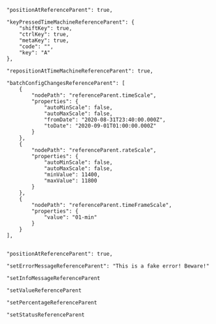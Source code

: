     "positionAtReferenceParent": true,

    "keyPressedTimeMachineReferenceParent": {
        "shiftKey": true,
        "ctrlKey": true,
        "metaKey": true,
        "code": "",
        "key": "A"
    },

    "repositionAtTimeMachineReferenceParent": true,

    "batchConfigChangesReferenceParent": [
        {
            "nodePath": "referenceParent.timeScale",
            "properties": {
                "autoMinScale": false,
                "autoMaxScale": false,
                "fromDate": "2020-08-31T23:40:00.000Z",
                "toDate": "2020-09-01T01:00:00.000Z"
            }
        },
        {
            "nodePath": "referenceParent.rateScale",
            "properties": {
                "autoMinScale": false,
                "autoMaxScale": false,
                "minValue": 11400,
                "maxValue": 11800
            }
        },
        {
            "nodePath": "referenceParent.timeFrameScale",
            "properties": {
                "value": "01-min"
            }
        }
    ],
    

    "positionAtReferenceParent": true,

    "setErrorMessageReferenceParent": "This is a fake error! Beware!"

    "setInfoMessageReferenceParent

    "setValueReferenceParent

    "setPercentageReferenceParent

    "setStatusReferenceParent
